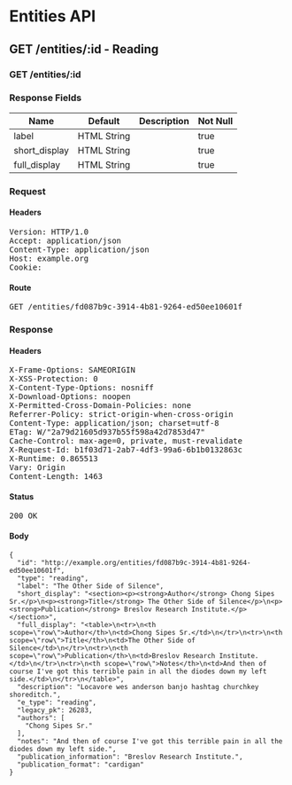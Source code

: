 # Entities API



## GET /entities/:id - Reading

### GET /entities/:id

### Response Fields

| Name | Default | Description | Not Null |
|------|---------|-------------|----------|
| label | HTML String |  | true |
| short_display | HTML String |  | true |
| full_display | HTML String |  | true |

### Request

#### Headers

<pre>Version: HTTP/1.0
Accept: application/json
Content-Type: application/json
Host: example.org
Cookie: </pre>

#### Route

<pre>GET /entities/fd087b9c-3914-4b81-9264-ed50ee10601f</pre>

### Response

#### Headers

<pre>X-Frame-Options: SAMEORIGIN
X-XSS-Protection: 0
X-Content-Type-Options: nosniff
X-Download-Options: noopen
X-Permitted-Cross-Domain-Policies: none
Referrer-Policy: strict-origin-when-cross-origin
Content-Type: application/json; charset=utf-8
ETag: W/&quot;2a79d21605d937b55f598a42d7853d47&quot;
Cache-Control: max-age=0, private, must-revalidate
X-Request-Id: b1f03d71-2ab7-4df3-99a6-6b1b0132863c
X-Runtime: 0.865513
Vary: Origin
Content-Length: 1463</pre>

#### Status

<pre>200 OK</pre>

#### Body

~~~
{
  "id": "http://example.org/entities/fd087b9c-3914-4b81-9264-ed50ee10601f",
  "type": "reading",
  "label": "The Other Side of Silence",
  "short_display": "<section><p><strong>Author</strong> Chong Sipes Sr.</p>\n<p><strong>Title</strong> The Other Side of Silence</p>\n<p><strong>Publication</strong> Breslov Research Institute.</p></section>",
  "full_display": "<table>\n<tr>\n<th scope=\"row\">Author</th>\n<td>Chong Sipes Sr.</td>\n</tr>\n<tr>\n<th scope=\"row\">Title</th>\n<td>The Other Side of Silence</td>\n</tr>\n<tr>\n<th scope=\"row\">Publication</th>\n<td>Breslov Research Institute.</td>\n</tr>\n<tr>\n<th scope=\"row\">Notes</th>\n<td>And then of course I've got this terrible pain in all the diodes down my left side.</td>\n</tr>\n</table>",
  "description": "Locavore wes anderson banjo hashtag churchkey shoreditch.",
  "e_type": "reading",
  "legacy_pk": 26283,
  "authors": [
    "Chong Sipes Sr."
  ],
  "notes": "And then of course I've got this terrible pain in all the diodes down my left side.",
  "publication_information": "Breslov Research Institute.",
  "publication_format": "cardigan"
}
~~~

